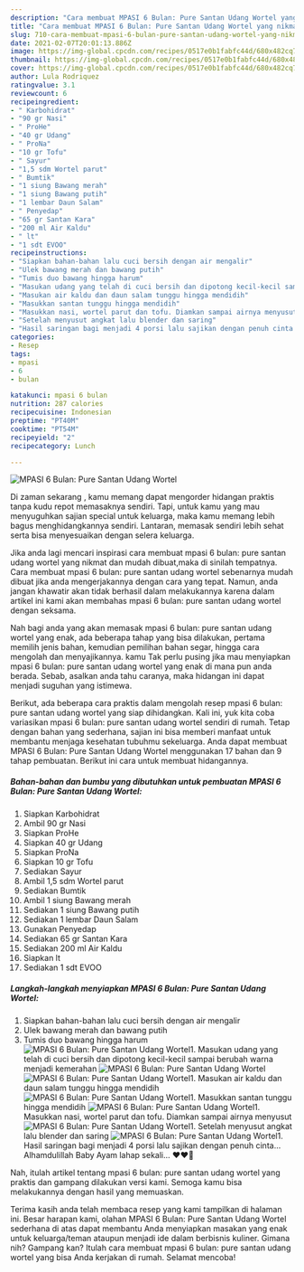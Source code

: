 ```yaml
---
description: "Cara membuat MPASI 6 Bulan: Pure Santan Udang Wortel yang nikmat dan Mudah Dibuat"
title: "Cara membuat MPASI 6 Bulan: Pure Santan Udang Wortel yang nikmat dan Mudah Dibuat"
slug: 710-cara-membuat-mpasi-6-bulan-pure-santan-udang-wortel-yang-nikmat-dan-mudah-dibuat
date: 2021-02-07T20:01:13.886Z
image: https://img-global.cpcdn.com/recipes/0517e0b1fabfc44d/680x482cq70/mpasi-6-bulan-pure-santan-udang-wortel-foto-resep-utama.jpg
thumbnail: https://img-global.cpcdn.com/recipes/0517e0b1fabfc44d/680x482cq70/mpasi-6-bulan-pure-santan-udang-wortel-foto-resep-utama.jpg
cover: https://img-global.cpcdn.com/recipes/0517e0b1fabfc44d/680x482cq70/mpasi-6-bulan-pure-santan-udang-wortel-foto-resep-utama.jpg
author: Lula Rodriquez
ratingvalue: 3.1
reviewcount: 6
recipeingredient:
- " Karbohidrat"
- "90 gr Nasi"
- " ProHe"
- "40 gr Udang"
- " ProNa"
- "10 gr Tofu"
- " Sayur"
- "1,5 sdm Wortel parut"
- " Bumtik"
- "1 siung Bawang merah"
- "1 siung Bawang putih"
- "1 lembar Daun Salam"
- " Penyedap"
- "65 gr Santan Kara"
- "200 ml Air Kaldu"
- " lt"
- "1 sdt EVOO"
recipeinstructions:
- "Siapkan bahan-bahan lalu cuci bersih dengan air mengalir"
- "Ulek bawang merah dan bawang putih"
- "Tumis duo bawang hingga harum"
- "Masukan udang yang telah di cuci bersih dan dipotong kecil-kecil sampai berubah warna menjadi kemerahan"
- "Masukan air kaldu dan daun salam tunggu hingga mendidih"
- "Masukkan santan tunggu hingga mendidih"
- "Masukkan nasi, wortel parut dan tofu. Diamkan sampai airnya menyusut"
- "Setelah menyusut angkat lalu blender dan saring"
- "Hasil saringan bagi menjadi 4 porsi lalu sajikan dengan penuh cinta... Alhamdulillah Baby Ayam lahap sekali... ❤️❤️🥰"
categories:
- Resep
tags:
- mpasi
- 6
- bulan

katakunci: mpasi 6 bulan 
nutrition: 287 calories
recipecuisine: Indonesian
preptime: "PT40M"
cooktime: "PT54M"
recipeyield: "2"
recipecategory: Lunch

---
```



![MPASI 6 Bulan: Pure Santan Udang Wortel](https://img-global.cpcdn.com/recipes/0517e0b1fabfc44d/680x482cq70/mpasi-6-bulan-pure-santan-udang-wortel-foto-resep-utama.jpg)

Di zaman  sekarang , kamu memang dapat mengorder hidangan praktis tanpa kudu repot memasaknya sendiri. Tapi, untuk kamu yang mau menyuguhkan sajian special untuk keluarga, maka kamu memang lebih bagus menghidangkannya sendiri. Lantaran, memasak sendiri lebih sehat serta bisa menyesuaikan dengan selera keluarga.

Jika anda lagi mencari inspirasi cara membuat mpasi 6 bulan: pure santan udang wortel yang nikmat dan mudah dibuat,maka di sinilah tempatnya. Cara membuat mpasi 6 bulan: pure santan udang wortel  sebenarnya mudah dibuat jika anda mengerjakannya dengan cara yang tepat. Namun, anda jangan khawatir akan tidak berhasil dalam melakukannya 
karena dalam artikel ini kami akan membahas mpasi 6 bulan: pure santan udang wortel dengan seksama.  



Nah bagi anda yang akan memasak mpasi 6 bulan: pure santan udang wortel yang enak, ada beberapa tahap yang bisa dilakukan, pertama memilih jenis bahan, kemudian pemilihan bahan segar, hingga cara mengolah dan menyajikannya. kamu Tak perlu pusing jika mau menyiapkan mpasi 6 bulan: pure santan udang wortel yang enak di mana pun anda berada. Sebab, asalkan anda  tahu caranya, maka hidangan ini dapat menjadi suguhan yang istimewa.

Berikut, ada beberapa cara praktis  dalam mengolah resep mpasi 6 bulan: pure santan udang wortel yang siap dihidangkan. Kali ini, yuk kita coba variasikan mpasi 6 bulan: pure santan udang wortel sendiri di rumah. Tetap dengan bahan yang sederhana, sajian ini bisa memberi manfaat untuk membantu menjaga kesehatan tubuhmu sekeluarga. Anda dapat membuat MPASI 6 Bulan: Pure Santan Udang Wortel menggunakan 17 bahan dan 9 tahap pembuatan. Berikut ini cara untuk membuat hidangannya.

<!--inarticleads1-->

##### Bahan-bahan dan bumbu yang dibutuhkan untuk pembuatan MPASI 6 Bulan: Pure Santan Udang Wortel:

1. Siapkan  Karbohidrat
1. Ambil 90 gr Nasi
1. Siapkan  ProHe
1. Siapkan 40 gr Udang
1. Siapkan  ProNa
1. Siapkan 10 gr Tofu
1. Sediakan  Sayur
1. Ambil 1,5 sdm Wortel parut
1. Sediakan  Bumtik
1. Ambil 1 siung Bawang merah
1. Sediakan 1 siung Bawang putih
1. Sediakan 1 lembar Daun Salam
1. Gunakan  Penyedap
1. Sediakan 65 gr Santan Kara
1. Sediakan 200 ml Air Kaldu
1. Siapkan  lt
1. Sediakan 1 sdt EVOO




<!--inarticleads2-->

##### Langkah-langkah menyiapkan MPASI 6 Bulan: Pure Santan Udang Wortel:

1. Siapkan bahan-bahan lalu cuci bersih dengan air mengalir
1. Ulek bawang merah dan bawang putih
1. Tumis duo bawang hingga harum
<img src="//assets-global.cpcdn.com/assets/icons/button_play-2c75c40dde080a61004c1f40b05d8f140eaff45d7e9e6481dc71c63d2e7c4909.png" alt="MPASI 6 Bulan: Pure Santan Udang Wortel">1. Masukan udang yang telah di cuci bersih dan dipotong kecil-kecil sampai berubah warna menjadi kemerahan
<img src="//assets-global.cpcdn.com/assets/icons/button_play-2c75c40dde080a61004c1f40b05d8f140eaff45d7e9e6481dc71c63d2e7c4909.png" alt="MPASI 6 Bulan: Pure Santan Udang Wortel"><img src="//assets-global.cpcdn.com/assets/icons/button_play-2c75c40dde080a61004c1f40b05d8f140eaff45d7e9e6481dc71c63d2e7c4909.png" alt="MPASI 6 Bulan: Pure Santan Udang Wortel">1. Masukan air kaldu dan daun salam tunggu hingga mendidih
<img src="//assets-global.cpcdn.com/assets/icons/button_play-2c75c40dde080a61004c1f40b05d8f140eaff45d7e9e6481dc71c63d2e7c4909.png" alt="MPASI 6 Bulan: Pure Santan Udang Wortel">1. Masukkan santan tunggu hingga mendidih
<img src="//assets-global.cpcdn.com/assets/icons/button_play-2c75c40dde080a61004c1f40b05d8f140eaff45d7e9e6481dc71c63d2e7c4909.png" alt="MPASI 6 Bulan: Pure Santan Udang Wortel">1. Masukkan nasi, wortel parut dan tofu. Diamkan sampai airnya menyusut
<img src="//assets-global.cpcdn.com/assets/icons/button_play-2c75c40dde080a61004c1f40b05d8f140eaff45d7e9e6481dc71c63d2e7c4909.png" alt="MPASI 6 Bulan: Pure Santan Udang Wortel">1. Setelah menyusut angkat lalu blender dan saring
<img src="//assets-global.cpcdn.com/assets/icons/button_play-2c75c40dde080a61004c1f40b05d8f140eaff45d7e9e6481dc71c63d2e7c4909.png" alt="MPASI 6 Bulan: Pure Santan Udang Wortel">1. Hasil saringan bagi menjadi 4 porsi lalu sajikan dengan penuh cinta... Alhamdulillah Baby Ayam lahap sekali... ❤️❤️🥰




Nah, itulah artikel tentang  mpasi 6 bulan: pure santan udang wortel  yang praktis dan gampang dilakukan versi kami. Semoga kamu bisa melakukannya dengan hasil yang memuaskan. 

Terima kasih anda telah membaca resep yang kami tampilkan di halaman ini. Besar harapan kami, olahan  MPASI 6 Bulan: Pure Santan Udang Wortel sederhana di atas dapat membantu Anda menyiapkan masakan yang enak untuk keluarga/teman ataupun menjadi ide dalam berbisnis kuliner. Gimana nih? Gampang kan? Itulah cara membuat mpasi 6 bulan: pure santan udang wortel yang bisa Anda kerjakan di rumah. Selamat mencoba!

